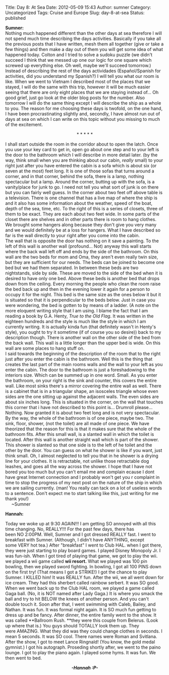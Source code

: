 Title: Day 8: At Sea
Date: 2012-05-09 15:43
Author: sumner
Category: Uncategorized
Tags: Cruise and Europe
Slug: day-8-at-sea
Status: published

**Sumner:**  
Nothing much happened different than the other days at sea therefore I
will not spend much time describing the days activities. Basically if
you take all the previous posts that I have written, mesh them all
together (give or take a few things) and then make a day out of them you
will get some idea of what happened today. Colton and I tried to solve a
sudoku puzzle (we didn't succeed I think that we messed up one our logic
for one square which screwed up everything else. Oh well, maybe we'll
succeed tomorrow.)  
Instead of describing the rest of the days actividades (Español/Spanish
for activities, did you understand my Spanish?) I will tell you what our
room is like. When we went to Vietnam I described most of the places
that we stayed, I will do the same with this trip, however it will be
much easier seeing that there are only eight places that we are staying
instead of... Oh good grief, just go look at the older blog posts for
the number. Also tomorrow I will do the same thing except I will
describe the ship as a whole to you. The reason for me choosing these
days is twofold, on the one hand, I have been procrastinating slightly
and, secondly, I have almost run out of days at sea on which I can write
on this topic without you missing to much of the excitement.

<div style="text-align: center;">

\* \* \* \* \*

</div>

I shall start outside the room in the corridor about to open the latch.
Once you use your key card to get in, open go about one step and to your
left is the door to the bathroom which I will describe in more detail
later. (by the way, think small when you are thinking about our cabin,
*really* small) to your right just after you have entered the cabin is a
sofa which is about six (or seven at the most) feet long. It is one of
those sofas that turns around a corner, and in that corner, behind the
sofa, there is a lamp, nothing spectacular but a lamp. Around the
corner, butting up with the sofa, is a vanity/place for junk to go. I
need not tell you what sort of junk is on there but you can fairly well
guess. In the corner about two feet off above table is a television.
There is one channel that has a live map of where the ship is and it
also has some information about the weather, speed of the boat, depth of
the sea, time, etc. To the right of this is a series of closets, three
of them to be exact. They are each about two feet wide. In some parts of
the closet there are shelves and in other parts there is room to hang
clothes. We brought some hangers along because they don't give you very
many and we would definitely be at a loss for hangers. What I have
described so far is the wall directly to your right after you come into
the cabin.  
The wall that is opposite the door has nothing on it save a painting. To
the left of this wall is another wall (profound... Not) anyway this wall
starts where the back wall left off and ends by the side of the
bathroom. On this wall are the two beds for mom and Oma, they aren't
even really twin size, but they are sufficient for our needs. The beds
can be joined to become one bed but we had them separated. In between
these beds are two nightstands, side by side. These are moved to the
side of the bed when it is desired to have only one bed. Above these
beds is another bed that drops down from the ceiling. Every morning the
people who clean the room raise the bed back up and then in the evening
lower it again for a person to occupy it for the night. This bed is the
same size as the ones below it but it is situated so that it is
perpendicular to the beds below. Just in case you were wondering, the
bed is gotten to by means of a ladder. (A note on the more eloquent
writing style that I am using. I blame the fact that I am reading a book
by G.A. Henty, *True to the Old Flag*. It was written in the eighteen
hundreds and the style is much like the style in which I am currently
writing. It is actually kinda fun (that definitely wasn't in Henty's
style), you ought to try it sometime (if of course you so desire)) back
to my description though. There is another wall on the other side of the
bed from the back wall. This wall is a little longer than the upper bed
is wide. On this wall are some places to hang stuff on.  
I said towards the beginning of the description of the room that to the
right just after you enter the cabin is the bathroom. Well this is the
thing that creates the last part of the main rooms walls and the wall to
your left as you enter the cabin. The door to the bathroom is just a
foreshadowing to the interiors size. Which can be summed up in one word.
Small. As you enter the bathroom, on your right is the sink and counter,
this covers the entire wall. Like most sinks there's a mirror covering
the entire wall as well. There is a cabinet that is in a triangular
shape, an isosceles triangle whose even sides are the one sitting up
against the adjacent walls. The even sides are about six inches long.
This is situated in the corner, on the wall that touches this corner
that i have not described to this point is... Drumroll please...
Nothing. Now granted it is about two feet long and is not very
spectacular. By the way, the whole of the bathroom is of one piece,
maybe two. The sink, floor, shower, (not the toilet) are all made of one
piece. We have theorized that the reason for this is that it makes sure
that the whole of the bathroom fits. After this small wall, is a slanted
wall in which the toilet is located. After this wall is another straight
wall which is part of the shower. This shower is slanted so that one
side is to the left of he toilet and the other by the door. You can
guess on what he shower is like if you want, just think small. Oh, I
almost neglected to tell you that in he shower is a drying line for your
clothes. It is retractable, not unlike those retractable dog leashes,
and goes all the way across the shower. I hope that I have not bored you
too much but you can't email me and complain ecause I dont have great
Internet connection and I probably won't get you r complaint in time to
stop the progress of my next post on the nature of the ship in which we
are sailing currently. (man! You really can tack on a lot of useless
words to a sentence. Don't expect me to start talking like this, just
writing for me thank you!)  
     \~Sumner

**Hannah:**

Today we woke up at 9:30 AGAIN!!! I am getting SO annoyed with all this
time changing. No, REALLY!!! For the past few days, there has
been NO 2:00PM. Well, Sumner and I got dressed REALLY fast. I went to
breakfast with Sumner. (Although, I didn't have ANYTHING, except
some VERY hot tea.) After "breakfast" I went to Club HAL. when I got
there, they were just starting to play board games. I played Disney
Monopoly Jr. I was fun-ish. When I got tired of playing that game, we
got to play the wii. we played a wii game called **wii resort.** What we
played was 100 pin bowling, then we played sword fighting. In bowling, I
got all 100 PINS down on the first try! (That means I got a STRIKE!) I
got the chance to play Sumner. I KILLED him! It was REALLY fun. After
the wii, we all went down for ice cream. They had this sherbert called
rainbow serbert. It was SO good. When we went back up to the Club HAL
room, we played a game called Gaga ball. (No, it is NOT named after Lady
Gaga.) It is where you smack the ball and try to hit BELOW the knees of
another person. And you can't double touch it. Soon after that, I went
swimming with Caleb, Bailey, and Nathan. It was fun. It was formal night
again. It is SO much fun getting to dress up and be fancy. After dinner,
the entire family went to the show. It was called **Ballroom
Rush. **they were this couple from Belerus. (Look up where that is.) You
guys should TOTALLY look them up. They were AMAZING. What they did was
they could change clothes in seconds. I mean 5 seconds. It was SO cool.
There names were Roman and Svitlana. After the show, I got to meet Lance
Ringnald! (You know, the gold medal gymnist.) I got his autograph.
Proseding shortly after, we went to the paino lounge. I got to play the
piano again. I played some hyms. It was fun. We then went to bed.  
  

<div align="CENTER">

***-Hannah :P-***

</div>
